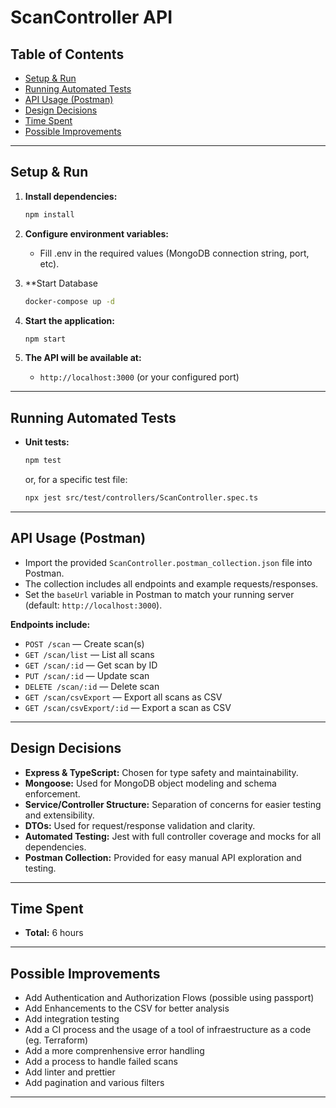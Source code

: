 # ScanController API

## Table of Contents
- [Setup & Run](#setup--run)
- [Running Automated Tests](#running-automated-tests)
- [API Usage (Postman)](#api-usage-postman)
- [Design Decisions](#design-decisions)
- [Time Spent](#time-spent)
- [Possible Improvements](#possible-improvements)

---

## Setup & Run

1. **Install dependencies:**
   ```sh
   npm install
   ```

3. **Configure environment variables:**
   - Fill .env in the required values (MongoDB connection string, port, etc).

4. **Start Database
   ```sh
   docker-compose up -d
   ```

4. **Start the application:**
   ```sh
   npm start
   ```

5. **The API will be available at:**
   - `http://localhost:3000` (or your configured port)

---

## Running Automated Tests

- **Unit tests:**
  ```sh
  npm test
  ```
  or, for a specific test file:
  ```sh
  npx jest src/test/controllers/ScanController.spec.ts
  ```

---

## API Usage (Postman)

- Import the provided `ScanController.postman_collection.json` file into Postman.
- The collection includes all endpoints and example requests/responses.
- Set the `baseUrl` variable in Postman to match your running server (default: `http://localhost:3000`).

**Endpoints include:**
- `POST /scan` — Create scan(s)
- `GET /scan/list` — List all scans
- `GET /scan/:id` — Get scan by ID
- `PUT /scan/:id` — Update scan
- `DELETE /scan/:id` — Delete scan
- `GET /scan/csvExport` — Export all scans as CSV
- `GET /scan/csvExport/:id` — Export a scan as CSV

---

## Design Decisions

- **Express & TypeScript:** Chosen for type safety and maintainability.
- **Mongoose:** Used for MongoDB object modeling and schema enforcement.
- **Service/Controller Structure:** Separation of concerns for easier testing and extensibility.
- **DTOs:** Used for request/response validation and clarity.
- **Automated Testing:** Jest with full controller coverage and mocks for all dependencies.
- **Postman Collection:** Provided for easy manual API exploration and testing.

---

## Time Spent

- **Total:** 6 hours

---

## Possible Improvements

- Add Authentication and Authorization Flows (possible using passport)
- Add Enhancements to the CSV for better analysis
- Add integration testing
- Add a CI process and the usage of a tool of infraestructure as a code (eg. Terraform)
- Add a more comprenhensive error handling
- Add a process to handle failed scans
- Add linter and prettier
- Add pagination and various filters

---

